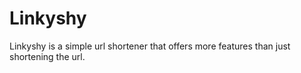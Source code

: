 # Linkyshy
Linkyshy is a simple url shortener that offers more  features than just shortening the url.
